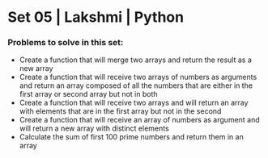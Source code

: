 <h1> Set 05 | Lakshmi | Python </h1>
<h3> Problems to solve in this set: </h3>
<ul>
    <li>Create a function that will merge two arrays and return the result as a new array</li>
    <li>Create a function that will receive two arrays of numbers as arguments and return an array composed of all the numbers that are either in the first array or second array but not in both</li>
    <li>Create a function that will receive two arrays and will return an array with elements that are in the first array but not in the second</li>
    <li>Create a function that will receive an array of numbers as argument and will return a new array with distinct elements</li>
    <li>Calculate the sum of first 100 prime numbers and return them in an array</li>
</ul>